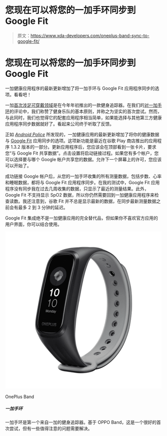 # 您现在可以将您的一加手环同步到 Google Fit

> 原文：<https://www.xda-developers.com/oneplus-band-sync-to-google-fit/>

# 您现在可以将您的一加手环同步到 Google Fit

一加健康应用程序的最新更新增加了将一加手环与 Google Fit 应用程序同步的选项。看看吧！

一加[首次涉足可穿戴领域](https://www.xda-developers.com/oneplus-band-fitness-tracker-launched-india-specs-features-pricing/)是在今年年初推出的一款健身追踪器。在我们的[对一加手环](https://www.xda-developers.com/oneplus-band-review/)的评论中，我们称赞了健身乐队的基本原则，并称之为坚实的首次尝试。然而，与此同时，我们也觉得它的配套应用程序相当简单，如果能选择与其他第三方健康应用程序同步数据就好了。看起来公司终于听取了反馈。

正如 [*Android Police*](https://www.androidpolice.com/2021/03/09/the-oneplus-band-can-now-be-synced-with-google-fit/) 所发现的，一加健康应用的最新更新增加了将你的健康数据与 [Google Fit](https://www.xda-developers.com/google-fit-heart-rate-respiratory-health-pixel-phones/) 应用同步的选项。这项新功能是最近在谷歌 Play 商店推出的应用程序 1.3.2 版本的一部分。更新应用程序后，您应该会在顶部看到一张卡片，要求您“与 Google Fit 共享数据”。点击设置将启动链接过程。如果您有多个帐户，您可以选择要与哪个 Google 帐户共享您的数据。允许下一个屏幕上的许可，您应该可以开始了。

成功链接 Google 帐户后，从您的一加手环收集的所有测量数据，包括步数、心率和睡眠数据，都将与 Google Fit 应用程序同步。在我的测试中，Google Fit 应用程序没有同步我在过去几周收集的数据，只显示了最近的测量结果。此外，Google Fit 不支持显示 SpO2 数据，所以你仍然需要回到一加健康应用程序来检查读数。我还注意到，谷歌 Fit 并不总是显示最新的数据，在同步最新测量数据之前会有最多 2 到 3 分钟的延迟。

Google Fit 集成绝不是一加健康应用的完全替代品，但如果你不喜欢官方应用的用户界面，你可以结合使用。

 <picture>![The OnePlus Band is the first fitness tracker from OnePlus. Based on the OPPO Band, it is a good first attempt with fair few ticks, but some notable issues that need ironing out.](img/bc1ac49dc388901c8ef305815d4ecb5d.png)</picture> 

OnePlus Band

##### 一加手环

一加手环是第一个来自一加的健身追踪器。基于 OPPO Band，这是一个很好的首次尝试，但有一些值得注意的问题需要解决。